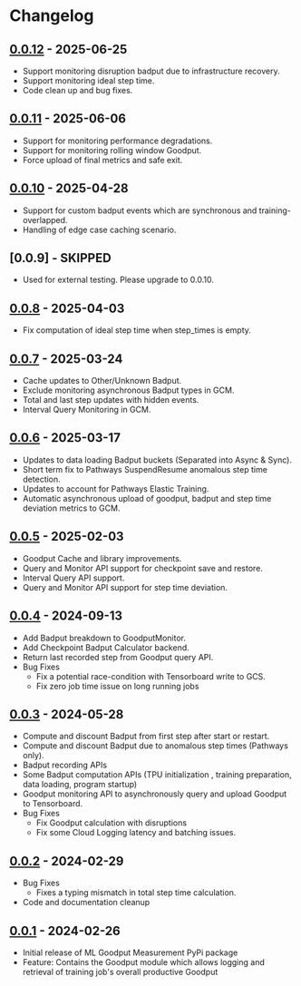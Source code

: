 # Changelog

<!--

Changelog follow the https://keepachangelog.com/ standard (at least the headers)

This allows:

* auto-parsing release notes during the automated releases from github-action:
  https://github.com/marketplace/actions/pypi-github-auto-release
* Have clickable headers in the rendered markdown

To release a new version (e.g. from `1.0.0` -> `2.0.0`):

* Create a new `# [0.0.1] - YYYY-MM-DD` header and add the current
  `[Unreleased]` notes.
* At the end of the file:
  * Define the new link url:
  `[0.0.1]: https://github.com/AI-Hypercomputer/ml-goodput-measurement/compare/v1.0.0...v2.0.0`
  * Update the `[Unreleased]` url: `v1.0.0...HEAD` -> `v2.0.0...HEAD`

-->
## [0.0.12] - 2025-06-25

* Support monitoring disruption badput due to infrastructure recovery.
* Support monitoring ideal step time.
* Code clean up and bug fixes.

## [0.0.11] - 2025-06-06

* Support for monitoring performance degradations.
* Support for monitoring rolling window Goodput.
* Force upload of final metrics and safe exit.

## [0.0.10] - 2025-04-28

* Support for custom badput events which are synchronous and training-overlapped.
* Handling of edge case caching scenario.

## [0.0.9] - SKIPPED

* Used for external testing. Please upgrade to 0.0.10.

## [0.0.8] - 2025-04-03

* Fix computation of ideal step time when step_times is empty.

## [0.0.7] - 2025-03-24

* Cache updates to Other/Unknown Badput.
* Exclude monitoring asynchronous Badput types in GCM.
* Total and last step updates with hidden events.
* Interval Query Monitoring in GCM.

## [0.0.6] - 2025-03-17

* Updates to data loading Badput buckets (Separated into Async & Sync).
* Short term fix to Pathways SuspendResume anomalous step time detection.
* Updates to account for Pathways Elastic Training.
* Automatic asynchronous upload of goodput, badput and step time deviation metrics to GCM.

## [0.0.5] - 2025-02-03

* Goodput Cache and library improvements.
* Query and Monitor API support for checkpoint save and restore.
* Interval Query API support.
* Query and Monitor API support for step time deviation.

## [0.0.4] - 2024-09-13

* Add Badput breakdown to GoodputMonitor.
* Add Checkpoint Badput Calculator backend.
* Return last recorded step from Goodput query API.
* Bug Fixes
  * Fix a potential race-condition with Tensorboard write to GCS.
  * Fix zero job time issue on long running jobs

## [0.0.3] - 2024-05-28

* Compute and discount Badput from first step after start or restart.
* Compute and discount Badput due to anomalous step times (Pathways only).
* Badput recording APIs
* Some Badput computation APIs (TPU initialization , training preparation, data loading, program startup)
* Goodput monitoring API to asynchronously query and upload Goodput to Tensorboard.
* Bug Fixes
  * Fix Goodput calculation with disruptions
  * Fix some Cloud Logging latency and batching issues.

## [0.0.2] - 2024-02-29

* Bug Fixes
  * Fixes a typing mismatch in total step time calculation.
* Code and documentation cleanup

## [0.0.1] - 2024-02-26

* Initial release of ML Goodput Measurement PyPi package
* Feature: Contains the Goodput module which allows logging and retrieval of training job's overall productive Goodput

[0.0.12]: https://github.com/AI-Hypercomputer/ml-goodput-measurement/compare/v0.0.11...v0.0.12
[0.0.11]: https://github.com/AI-Hypercomputer/ml-goodput-measurement/compare/v0.0.10...v0.0.11
[0.0.10]: https://github.com/AI-Hypercomputer/ml-goodput-measurement/compare/v0.0.8...v0.0.10
[0.0.8]: https://github.com/AI-Hypercomputer/ml-goodput-measurement/compare/v0.0.7...v0.0.8
[0.0.7]: https://github.com/AI-Hypercomputer/ml-goodput-measurement/compare/v0.0.6...v0.0.7
[0.0.6]: https://github.com/AI-Hypercomputer/ml-goodput-measurement/compare/v0.0.5...v0.0.6
[0.0.5]: https://github.com/AI-Hypercomputer/ml-goodput-measurement/compare/v0.0.4...v0.0.5
[0.0.4]: https://github.com/AI-Hypercomputer/ml-goodput-measurement/compare/v0.0.3...v0.0.4
[0.0.3]: https://github.com/AI-Hypercomputer/ml-goodput-measurement/compare/v0.0.2...v0.0.3
[0.0.2]: https://github.com/AI-Hypercomputer/ml-goodput-measurement/compare/v0.0.1...v0.0.2
[0.0.1]: https://github.com/AI-Hypercomputer/ml-goodput-measurement/releases/tag/v0.0.1